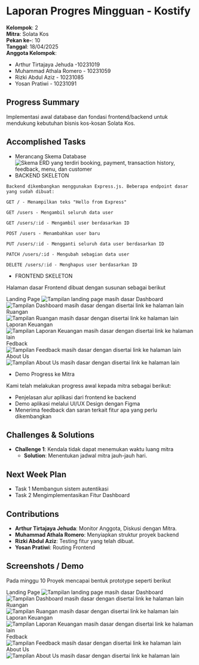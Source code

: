 # Laporan Progres Mingguan - Kostify
**Kelompok**: 2  
**Mitra**: Solata Kos  
**Pekan ke-**: 10  
**Tanggal**: 18/04/2025  
**Anggota Kelompok**:
- Arthur Tirtajaya Jehuda -10231019
- Muhammad Athala Romero - 10231059
- Rizki Abdul Aziz - 10231085
- Yosan Pratiwi - 10231091
## Progress Summary
Implementasi awal database dan fondasi frontend/backend untuk mendukung kebutuhan bisnis kos-kosan Solata Kos.  

## Accomplished Tasks

- Merancang Skema Database
![Skema ERD yang terdiri booking, payment, transaction history, feedback, menu, dan customer](image.png)
- BACKEND SKELETON
```
Backend dikembangkan menggunakan Express.js. Beberapa endpoint dasar yang sudah dibuat:

GET / - Menampilkan teks "Hello from Express"

GET /users - Mengambil seluruh data user

GET /users/:id - Mengambil user berdasarkan ID

POST /users - Menambahkan user baru

PUT /users/:id - Mengganti seluruh data user berdasarkan ID

PATCH /users/:id - Mengubah sebagian data user

DELETE /users/:id - Menghapus user berdasarkan ID
```
- FRONTEND SKELETON

Halaman dasar  Frontend dibuat dengan susunan sebagai berikut

Landing Page
![Tampilan landing page masih dasar](image-1.png)
Dashboard
![Tampilan Dashboard masih dasar dengan disertai link ke halaman lain ](image-6.png)
Ruangan
![Tampilan Ruangan masih dasar dengan disertai link ke halaman lain](image-8.png)
Laporan Keuangan
![Tampilan Laporan Keuangan masih dasar dengan disertai link ke halaman lain ](image-9.png)
Fedback
![Tampilan Feedback masih dasar dengan disertai link ke halaman lain ](image-10.png)
About Us
![Tampilan About Us masih dasar dengan disertai link ke halaman lain](image-11.png)

- Demo Progress ke Mitra

Kami telah melakukan progress awal kepada mitra sebagai berikut:

- Penjelasan alur aplikasi dari frontend ke backend
- Demo aplikasi melalui UI/UX Design dengan Figma
- Menerima feedback dan saran terkait fitur apa yang perlu dikembangkan


## Challenges & Solutions
- **Challenge 1**: Kendala tidak dapat menemukan waktu luang mitra
  - **Solution**: Menentukan jadwal mitra jauh-jauh hari.
## Next Week Plan
- Task 1 Membangun sistem autentikasi
- Task 2 Mengimplementasikan Fitur Dashboard

## Contributions
- **Arthur Tirtajaya Jehuda**: Monitor Anggota, Diskusi dengan Mitra.
- **Muhammad Athala Romero**: Menyiapkan struktur proyek backend
- **Rizki Abdul Aziz**: Testing fitur yang telah dibuat.  
- **Yosan Pratiwi**: Routing Frontend
## Screenshots / Demo
Pada minggu 10 Proyek mencapai bentuk prototype seperti berikut

Landing Page
![Tampilan landing page masih dasar](image-1.png)
Dashboard
![Tampilan Dashboard masih dasar dengan disertai link ke halaman lain ](image-6.png)
Ruangan
![Tampilan Ruangan masih dasar dengan disertai link ke halaman lain](image-8.png)
Laporan Keuangan
![Tampilan Laporan Keuangan masih dasar dengan disertai link ke halaman lain ](image-9.png)
Fedback
![Tampilan Feedback masih dasar dengan disertai link ke halaman lain ](image-10.png)
About Us
![Tampilan About Us masih dasar dengan disertai link ke halaman lain](image-11.png)

